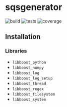 # sqsgenerator

![build](https://git.unileoben.ac.at/p1655622/sqsgenerator-core/badges/relaunch/pipeline.svg?style=flat&key_text=build)
![tests](https://git.unileoben.ac.at/p1655622/sqsgenerator-core/badges/relaunch/pipeline.svg?style=flat&key_text=tests)
![coverage](https://git.unileoben.ac.at/p1655622/sqsgenerator-core/badges/relaunch/coverage.svg&key_text=Python+coverage)

## Installation

### Libraries
  - `libboost_python`
  - `libboost_numpy`
  - `libboost_log`
  - `libboost_log_setup`
  - `libboost_thread`
  - `libboost_regex`
  - `libboost_filesystem`
  - `libboost_system`